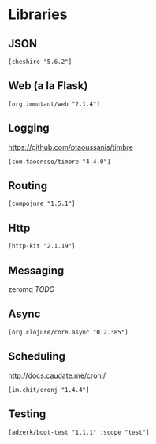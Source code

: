 # Libraries


## JSON

    [cheshire "5.6.2"]

## Web (a la Flask)

    [org.immutant/web "2.1.4"]

## Logging

https://github.com/ptaoussanis/timbre

    [com.taoensso/timbre "4.4.0"]

## Routing

    [compojure "1.5.1"]

## Http

    [http-kit "2.1.19"]

## Messaging

zeromq *TODO*

## Async

    [org.clojure/core.async "0.2.385"]

## Scheduling

http://docs.caudate.me/cronj/

    [im.chit/cronj "1.4.4"]

## Testing

    [adzerk/boot-test "1.1.1" :scope "test"]
